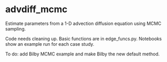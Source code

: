 # advdiff_mcmc
Estimate parameters from a 1-D advection diffusion equation using MCMC sampling. 

Code needs cleaning up. Basic functions are in edge_funcs.py. Notebooks show an example run for each case study. 

To do: add Bilby MCMC example and make Bilby the new default method. 
